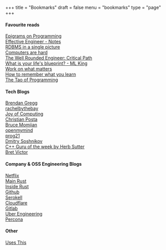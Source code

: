 +++
title = "Bookmarks"
draft = false
menu = "bookmarks"
type = "page"
+++

#### Favourite reads
[Epigrams on Programming](https://gist.github.com/camdez/812824ed9d48df14604d)\
[Effective Engineer - Notes](https://gist.github.com/rondy/af1dee1d28c02e9a225ae55da2674a6f) \
[RDBMS in a single picture](https://medium.com/@iljamoisejevs/relational-database-in-a-single-picture-dcc5685a4105) \
[Computers are hard](https://medium.com/computers-are-hard/computers-are-hard-ed82bccc5c87)\
[The Well Rounded Engineer: Critical Path](https://speakerdeck.com/swanandp/the-well-rounded-engineer)\
[What is your life's blueprint? - ML King](https://projects.seattletimes.com/mlk/words-blueprint.html) \
[Work on what matters](https://staffeng.com/guides/work-on-what-matters) \
[How to remember what you learn](https://vasilishynkarenka.com/learning/) \
[The Tao of Programming](https://www.mit.edu/~xela/tao.html)


#### Tech Blogs
[Brendan Gregg](http://www.brendangregg.com/blog/index.html) \
[rachelbythebay](https://rachelbythebay.com/) \
[Joy of Computing](https://joy.recurse.com/) \
[Christian Posta](https://blog.christianposta.com/posts/) \
[Bruce Momjian](https://momjian.us/main/blogs/pgblog/2020.html)\
[openmymind](https://www.openmymind.io/)\
[prog21](https://prog21.dadgum.com/)\
[Dmitry Soshnikov](http://dmitrysoshnikov.com/)\
[C++ Guru of the week by Herb Sutter](http://www.gotw.ca/gotw/index.htm)\
[Bret Victor](http://worrydream.com/)

#### Company & OSS Engineering Blogs
[Netflix](https://netflixtechblog.com/ ) \
[Main Rust](https://blog.rust-lang.org/)\
[Inside Rust](https://blog.rust-lang.org/inside-rust/index.html)\
[Github](https://github.blog/) \
[Serokell](https://serokell.io/blog) \
[Cloudflare](https://blog.cloudflare.com/) \
[Gitlab](https://about.gitlab.com/blog/) \
[Uber Engineering](https://eng.uber.com/) \
[Percona](https://www.percona.com/blog/)

#### Other
[Uses This](https://usesthis.com/)